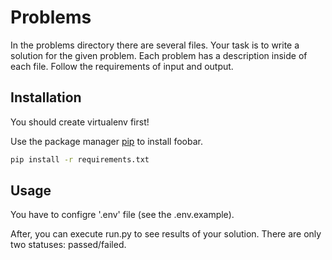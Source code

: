 # Problems

In the problems directory there are several files. Your task is to write a solution for the given problem. Each problem has a description inside of each file. Follow the requirements of input and output.

## Installation

You should create virtualenv first!

Use the package manager [pip](https://pip.pypa.io/en/stable/) to install foobar.

```bash
pip install -r requirements.txt
```

## Usage

You have to configre '.env' file (see the .env.example).

After, you can execute run.py to see results of your solution. There are only two statuses: passed/failed.